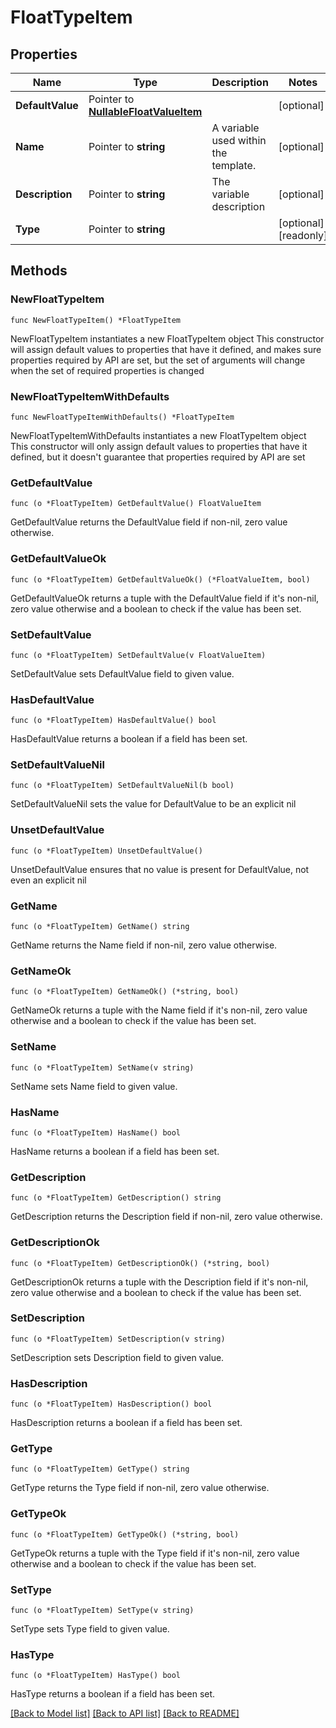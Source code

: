 # FloatTypeItem

## Properties

Name | Type | Description | Notes
------------ | ------------- | ------------- | -------------
**DefaultValue** | Pointer to [**NullableFloatValueItem**](FloatValueItem.md) |  | [optional] 
**Name** | Pointer to **string** | A variable used within the template. | [optional] 
**Description** | Pointer to **string** | The variable description | [optional] 
**Type** | Pointer to **string** |  | [optional] [readonly] 

## Methods

### NewFloatTypeItem

`func NewFloatTypeItem() *FloatTypeItem`

NewFloatTypeItem instantiates a new FloatTypeItem object
This constructor will assign default values to properties that have it defined,
and makes sure properties required by API are set, but the set of arguments
will change when the set of required properties is changed

### NewFloatTypeItemWithDefaults

`func NewFloatTypeItemWithDefaults() *FloatTypeItem`

NewFloatTypeItemWithDefaults instantiates a new FloatTypeItem object
This constructor will only assign default values to properties that have it defined,
but it doesn't guarantee that properties required by API are set

### GetDefaultValue

`func (o *FloatTypeItem) GetDefaultValue() FloatValueItem`

GetDefaultValue returns the DefaultValue field if non-nil, zero value otherwise.

### GetDefaultValueOk

`func (o *FloatTypeItem) GetDefaultValueOk() (*FloatValueItem, bool)`

GetDefaultValueOk returns a tuple with the DefaultValue field if it's non-nil, zero value otherwise
and a boolean to check if the value has been set.

### SetDefaultValue

`func (o *FloatTypeItem) SetDefaultValue(v FloatValueItem)`

SetDefaultValue sets DefaultValue field to given value.

### HasDefaultValue

`func (o *FloatTypeItem) HasDefaultValue() bool`

HasDefaultValue returns a boolean if a field has been set.

### SetDefaultValueNil

`func (o *FloatTypeItem) SetDefaultValueNil(b bool)`

 SetDefaultValueNil sets the value for DefaultValue to be an explicit nil

### UnsetDefaultValue
`func (o *FloatTypeItem) UnsetDefaultValue()`

UnsetDefaultValue ensures that no value is present for DefaultValue, not even an explicit nil
### GetName

`func (o *FloatTypeItem) GetName() string`

GetName returns the Name field if non-nil, zero value otherwise.

### GetNameOk

`func (o *FloatTypeItem) GetNameOk() (*string, bool)`

GetNameOk returns a tuple with the Name field if it's non-nil, zero value otherwise
and a boolean to check if the value has been set.

### SetName

`func (o *FloatTypeItem) SetName(v string)`

SetName sets Name field to given value.

### HasName

`func (o *FloatTypeItem) HasName() bool`

HasName returns a boolean if a field has been set.

### GetDescription

`func (o *FloatTypeItem) GetDescription() string`

GetDescription returns the Description field if non-nil, zero value otherwise.

### GetDescriptionOk

`func (o *FloatTypeItem) GetDescriptionOk() (*string, bool)`

GetDescriptionOk returns a tuple with the Description field if it's non-nil, zero value otherwise
and a boolean to check if the value has been set.

### SetDescription

`func (o *FloatTypeItem) SetDescription(v string)`

SetDescription sets Description field to given value.

### HasDescription

`func (o *FloatTypeItem) HasDescription() bool`

HasDescription returns a boolean if a field has been set.

### GetType

`func (o *FloatTypeItem) GetType() string`

GetType returns the Type field if non-nil, zero value otherwise.

### GetTypeOk

`func (o *FloatTypeItem) GetTypeOk() (*string, bool)`

GetTypeOk returns a tuple with the Type field if it's non-nil, zero value otherwise
and a boolean to check if the value has been set.

### SetType

`func (o *FloatTypeItem) SetType(v string)`

SetType sets Type field to given value.

### HasType

`func (o *FloatTypeItem) HasType() bool`

HasType returns a boolean if a field has been set.


[[Back to Model list]](../README.md#documentation-for-models) [[Back to API list]](../README.md#documentation-for-api-endpoints) [[Back to README]](../README.md)


